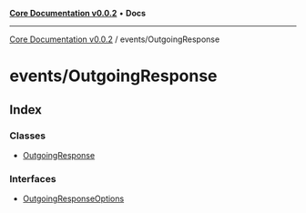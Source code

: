 [**Core Documentation v0.0.2**](../../README.md) • **Docs**

***

[Core Documentation v0.0.2](../../modules.md) / events/OutgoingResponse

# events/OutgoingResponse

## Index

### Classes

- [OutgoingResponse](classes/OutgoingResponse.md)

### Interfaces

- [OutgoingResponseOptions](interfaces/OutgoingResponseOptions.md)
